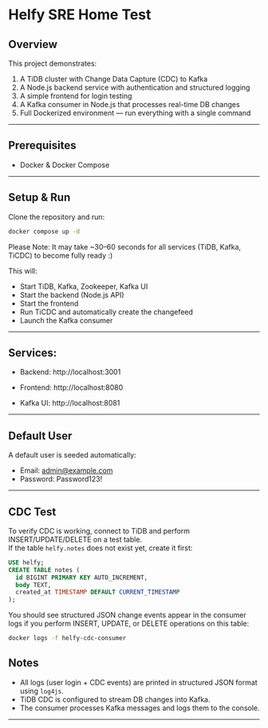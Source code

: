 # Helfy SRE Home Test

## Overview
This project demonstrates:
1. A TiDB cluster with Change Data Capture (CDC) to Kafka
2. A Node.js backend service with authentication and structured logging
3. A simple frontend for login testing
4. A Kafka consumer in Node.js that processes real-time DB changes
5. Full Dockerized environment — run everything with a single command

---

## Prerequisites
- Docker & Docker Compose

---

## Setup & Run
Clone the repository and run:

```bash
docker compose up -d
```

Please Note: It may take ~30–60 seconds for all services (TiDB, Kafka, TiCDC) to become fully ready :)

This will:

- Start TiDB, Kafka, Zookeeper, Kafka UI  
- Start the backend (Node.js API)  
- Start the frontend  
- Run TiCDC and automatically create the changefeed  
- Launch the Kafka consumer

---
## Services:

- Backend: http://localhost:3001

- Frontend: http://localhost:8080

- Kafka UI: http://localhost:8081

---

## Default User

A default user is seeded automatically:

- Email: admin@example.com
- Password: Password123!

---

## CDC Test
To verify CDC is working, connect to TiDB and perform INSERT/UPDATE/DELETE on a test table.  
If the table `helfy.notes` does not exist yet, create it first:

```sql
USE helfy;
CREATE TABLE notes (
  id BIGINT PRIMARY KEY AUTO_INCREMENT,
  body TEXT,
  created_at TIMESTAMP DEFAULT CURRENT_TIMESTAMP
);
```

You should see structured JSON change events appear in the consumer logs if you perform
INSERT, UPDATE, or DELETE operations on this table:
```bash
docker logs -f helfy-cdc-consumer
```


## Notes

- All logs (user login + CDC events) are printed in structured JSON format using `log4js`.  
- TiDB CDC is configured to stream DB changes into Kafka.  
- The consumer processes Kafka messages and logs them to the console.

---
